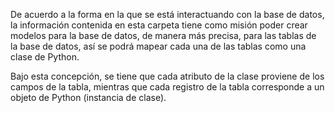  De acuerdo a la forma en la que se está interactuando con la base de datos,
 la información contenida en esta carpeta tiene como misión poder crear modelos
 para la base de datos, de manera más precisa, para las tablas de la base de datos,
 así se podrá mapear cada una de las tablas como una clase de Python.
 
 Bajo esta concepción, se tiene que cada atributo de la clase proviene de los 
 campos de la tabla, mientras que cada registro de la tabla corresponde a un 
 objeto de Python (instancia de clase).


